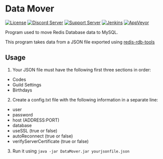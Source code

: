 # Data Mover

[![License](https://img.shields.io/github/license/riiconnect24-bot/datamover.svg)](https://github.com/RiiConnect24-Bot/DataMover/blob/master/LICENSE)
[![Discord Server](https://img.shields.io/discord/206934458954153984.svg)](https://discord.gg/b4Y7jfD)
[![Support Server](https://img.shields.io/discord/366320450114158593.svg)](https://discord.gg/5rw6Tur)
[![Jenkins](https://img.shields.io/jenkins/s/https/jenkins.artuto.tk/view/RC24/job/RC24-Bot-DataMover.svg)](https://jenkins.artuto.tk/job/RC24-Bot-DataMover)
[![AppVeyor](https://ci.appveyor.com/api/projects/status/n3kbh5qocy87fpm8?svg=true)](https://ci.appveyor.com/project/Artuto/datamover)


Program used to move Redis Database data to MySQL.

This program takes data from a JSON file exported using [redis-rdb-tools](https://github.com/sripathikrishnan/redis-rdb-tools)

## Usage

1. Your JSON file must have the following first three sections in order:
- Codes
- Guild Settings
- Birthdays
2. Create a config.txt file with the following information in a separate line:
- user
- password
- host (ADDRESS:PORT)
- database
- useSSL (true or false)
- autoReconnect (true or false)
- verifyServerCertificate (true or false)

3. Run it using `java -jar DataMover.jar yourjsonfile.json`

